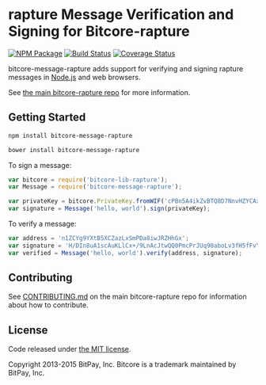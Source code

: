 # rapture Message Verification and Signing for Bitcore-rapture


[![NPM Package](https://img.shields.io/npm/v/bitcore-message-rapture.svg?style=flat-square)](https://www.npmjs.org/package/bitcore-message-rapture)
[![Build Status](https://img.shields.io/travis/rapturepay/bitcore-message-rapture.svg?branch=master&style=flat-square)](https://travis-ci.org/rapturepay/bitcore-message-rapture)
[![Coverage Status](https://img.shields.io/coveralls/bitpay/bitcore-message-rapture.svg?style=flat-square)](https://coveralls.io/r/rapturepay/bitcore-message-rapture?branch=master)

bitcore-message-rapture adds support for verifying and signing rapture messages in [Node.js](http://nodejs.org/) and web browsers.

See [the main bitcore-rapture repo](https://github.com/rapturepay/bitcore-rapture) for more information.

## Getting Started

```sh
npm install bitcore-message-rapture
```

```sh
bower install bitcore-message-rapture
```

To sign a message:

```javascript
var bitcore = require('bitcore-lib-rapture');
var Message = require('bitcore-message-rapture');

var privateKey = bitcore.PrivateKey.fromWIF('cPBn5A4ikZvBTQ8D7NnvHZYCAxzDZ5Z2TSGW2LkyPiLxqYaJPBW4');
var signature = Message('hello, world').sign(privateKey);
```

To verify a message:

```javascript
var address = 'n1ZCYg9YXtB5XCZazLxSmPDa8iwJRZHhGx';
var signature = 'H/DIn8uA1scAuKLlCx+/9LnAcJtwQQ0PmcPrJUq90aboLv3fH5fFvY+vmbfOSFEtGarznYli6ShPr9RXwY9UrIY=';
var verified = Message('hello, world').verify(address, signature);
```

## Contributing

See [CONTRIBUTING.md](https://github.com/RaptureCore/bitcore-lib-rapture/blob/master/CONTRIBUTING.md) on the main bitcore-rapture repo for information about how to contribute.

## License

Code released under [the MIT license](https://github.com/bitpay/bitcore/blob/master/LICENSE).

Copyright 2013-2015 BitPay, Inc. Bitcore is a trademark maintained by BitPay, Inc.

